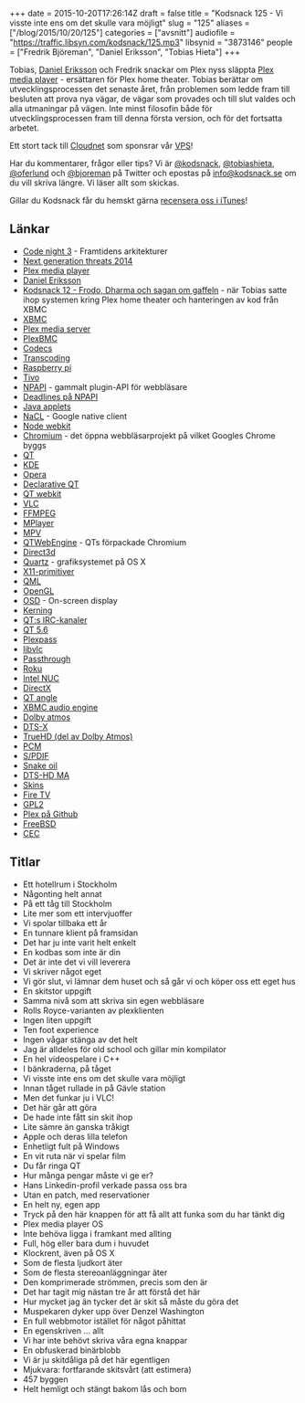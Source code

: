 +++
date = 2015-10-20T17:26:14Z
draft = false
title = "Kodsnack 125 - Vi visste inte ens om det skulle vara möjligt"
slug = "125"
aliases = ["/blog/2015/10/20/125"]
categories = ["avsnitt"]
audiofile = "https://traffic.libsyn.com/kodsnack/125.mp3"
libsynid = "3873146"
people = ["Fredrik Björeman", "Daniel Eriksson", "Tobias Hieta"]
+++

Tobias, [Daniel Eriksson](https://www.twitter.com/eriksson_daniel) och Fredrik snackar om Plex nyss släppta [Plex media player](https://blog.plex.tv/2015/10/20/introducing-the-plex-media-player/) - ersättaren för Plex home theater. Tobias berättar om utvecklingsprocessen det senaste året, från problemen som ledde fram till besluten att prova nya vägar, de vägar som provades och till slut valdes och alla utmaningar på vägen. Inte minst filosofin både för utvecklingsprocessen fram till denna första version, och för det fortsatta arbetet.

Ett stort tack till [Cloudnet](http://www.cloudnet.se) som sponsrar vår [VPS](http://en.wikipedia.org/wiki/Virtual_private_server)!

Har du kommentarer, frågor eller tips? Vi är [@kodsnack](https://www.twitter.com/kodsnack), [@tobiashieta](https://www.twitter.com/tobiashieta), [@oferlund](https://www.twitter.com/oferlund) och [@bjoreman](https://www.twitter.com/bjoreman) på Twitter och epostas på [info@kodsnack.se](mailto:info@kodsnack.se) om du vill skriva längre. Vi läser allt som skickas.

Gillar du Kodsnack får du hemskt gärna [recensera oss i iTunes](http://itunes.apple.com/se/podcast/kodsnack/id561631498?l=en)!

## Länkar ##
* [Code night 3](http://event.computersweden.se/codenight3/) - Framtidens arkitekturer
* [Next generation threats 2014](http://techworld.event.idg.se/event/ngt14/)
* [Plex media player](https://blog.plex.tv/2015/10/20/introducing-the-plex-media-player/)
* [Daniel Eriksson](https://www.twitter.com/eriksson_daniel)
* [Kodsnack 12 - Frodo, Dharma och sagan om gaffeln](https://kodsnack.se/12/) - när Tobias satte ihop systemen kring Plex home theater och hanteringen av kod från XBMC
* [XBMC](https://en.wikipedia.org/wiki/Kodi_%28software%29)
* [Plex media server](https://en.wikipedia.org/wiki/Plex_%28software%29#Plex_Media_Server)
* [PlexBMC](https://github.com/hippojay/plugin.video.plexbmc)
* [Codecs](https://en.wikipedia.org/wiki/Codec)
* [Transcoding](https://en.wikipedia.org/wiki/Transcoding)
* [Raspberry pi](https://www.raspberrypi.org/)
* [Tivo](https://en.wikipedia.org/wiki/TiVo)
* [NPAPI](https://en.wikipedia.org/wiki/NPAPI) - gammalt plugin-API för webbläsare
* [Deadlines på NPAPI](https://en.wikipedia.org/wiki/NPAPI#Browser_support)
* [Java applets](https://en.wikipedia.org/wiki/Java_applet)
* [NaCL](https://en.wikipedia.org/wiki/Google_Native_Client) - Google native client
* [Node webkit](https://github.com/nwjs/nw.js/)
* [Chromium](https://www.chromium.org/) - det öppna webbläsarprojekt på vilket Googles Chrome byggs
* [QT](https://en.wikipedia.org/wiki/Qt_%28software%29)
* [KDE](https://en.wikipedia.org/wiki/KDE)
* [Opera](https://en.wikipedia.org/wiki/Opera_%28web_browser%29)
* [Declarative QT](https://en.wikipedia.org/wiki/Qt_Quick)
* [QT webkit](https://wiki.qt.io/Qt_WebKit)
* [VLC](http://www.videolan.org/vlc/)
* [FFMPEG](https://en.wikipedia.org/wiki/FFmpeg)
* [MPlayer](https://en.wikipedia.org/wiki/MPlayer)
* [MPV](http://mpv.io/)
* [QTWebEngine](https://wiki.qt.io/QtWebEngine) - QTs förpackade Chromium
* [Direct3d](https://en.wikipedia.org/wiki/Direct3D)
* [Quartz](https://en.wikipedia.org/wiki/Quartz_%28graphics_layer%29) - grafiksystemet på OS X
* [X11-primitiver](https://en.wikipedia.org/wiki/X_Window_System)
* [QML](https://en.wikipedia.org/wiki/QML)
* [OpenGL](https://en.wikipedia.org/wiki/OpenGL)
* [OSD](https://en.wikipedia.org/wiki/On-screen_display) - On-screen display
* [Kerning](https://en.wikipedia.org/wiki/Kerning)
* [QT:s IRC-kanaler](https://wiki.qt.io/Online_Communities#IRC_channels)
* [QT 5.6](https://wiki.qt.io/Qt-5.6-release)
* [Plexpass](https://plex.tv/subscription/about)
* [libvlc](https://wiki.videolan.org/LibVLC/)
* [Passthrough](https://en.wikipedia.org/wiki/Passthrough)
* [Roku](https://en.wikipedia.org/wiki/Roku)
* [Intel NUC](http://www.intel.com/content/www/us/en/nuc/overview.html)
* [DirectX](https://en.wikipedia.org/wiki/DirectX)
* [QT angle](https://en.wikipedia.org/wiki/ANGLE_%28software%29)
* [XBMC audio engine](http://kodi.wiki/view/AudioEngine)
* [Dolby atmos](https://en.wikipedia.org/wiki/Dolby_Atmos)
* [DTS-X](https://en.wikipedia.org/wiki/DTS_%28sound_system%29#DTS:X)
* [TrueHD (del av Dolby Atmos)](https://en.wikipedia.org/wiki/Dolby_TrueHD)
* [PCM](https://en.wikipedia.org/wiki/Pulse-code_modulation)
* [S/PDIF](https://en.wikipedia.org/wiki/S/PDIF)
* [Snake oil](https://en.wikipedia.org/wiki/Snake_oil)
* [DTS-HD MA](https://en.wikipedia.org/wiki/DTS-HD_Master_Audio)
* [Skins](https://en.wikipedia.org/wiki/Skin_%28computing%29)
* [Fire TV](https://en.wikipedia.org/wiki/Amazon_Fire_TV)
* [GPL2](https://en.wikipedia.org/wiki/GNU_General_Public_License#Version_2)
* [Plex på Github](https://github.com/plexinc)
* [FreeBSD](https://en.wikipedia.org/wiki/FreeBSD)
* [CEC](https://en.wikipedia.org/wiki/HDMI#CEC)

## Titlar ##
* Ett hotellrum i Stockholm
* Någonting helt annat
* På ett tåg till Stockholm
* Lite mer som ett intervjuoffer
* Vi spolar tillbaka ett år
* En tunnare klient på framsidan
* Det har ju inte varit helt enkelt
* En kodbas som inte är din
* Det är inte det vi vill leverera
* Vi skriver något eget
* Vi gör slut, vi lämnar dem huset och så går vi och köper oss ett eget hus
* En skitstor uppgift
* Samma nivå som att skriva sin egen webbläsare
* Rolls Royce-varianten av plexklienten
* Ingen liten uppgift
* Ten foot experience
* Ingen vågar stänga av det helt
* Jag är alldeles för old school och gillar min kompilator
* En hel videospelare i C++
* I bänkraderna, på tåget
* Vi visste inte ens om det skulle vara möjligt
* Innan tåget rullade in på Gävle station
* Men det funkar ju i VLC!
* Det här går att göra
* De hade inte fått sin skit ihop
* Lite sämre än ganska tråkigt
* Apple och deras lilla telefon
* Enhetligt fult på Windows
* En vit ruta när vi spelar film
* Du får ringa QT
* Hur många pengar måste vi ge er?
* Hans Linkedin-profil verkade passa oss bra
* Utan en patch, med reservationer
* En helt ny, egen app
* Tryck på den här knappen för att få allt att funka som du har tänkt dig
* Plex media player OS
* Inte behöva ligga i framkant med allting
* Full, hög eller bara dum i huvudet
* Klockrent, även på OS X
* Som de flesta ljudkort äter
* Som de flesta stereoanläggningar äter
* Den komprimerade strömmen, precis som den är
* Det har tagit mig nästan tre år att förstå det här
* Hur mycket jag än tycker det är skit så måste du göra det
* Muspekaren dyker upp över Denzel Washington
* En full webbmotor istället för något påhittat
* En egenskriven … allt
* Vi har inte behövt skriva våra egna knappar
* En obfuskerad binärblobb
* Vi är ju skitdåliga på det här egentligen
* Mjukvara: fortfarande skitsvårt (att estimera)
* 457 byggen
* Helt hemligt och stängt bakom lås och bom